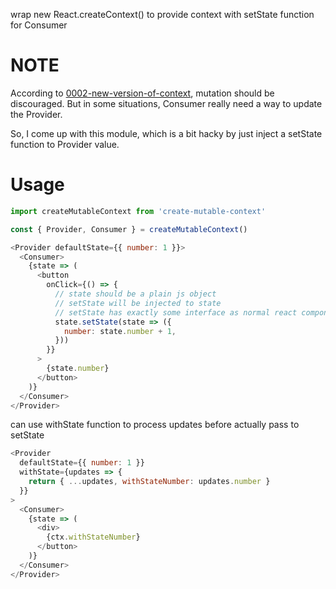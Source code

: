 wrap new React.createContext() to provide context with setState function for Consumer

# NOTE

According to [0002-new-version-of-context](https://github.com/reactjs/rfcs/blob/master/text/0002-new-version-of-context.md#relies-on-strict-comparison-of-context-values), mutation should be discouraged. But in some situations, Consumer really need a way to update the Provider.

So, I come up with this module, which is a bit hacky by just inject a setState function to Provider value.

# Usage

```js
import createMutableContext from 'create-mutable-context'

const { Provider, Consumer } = createMutableContext()

<Provider defaultState={{ number: 1 }}>
  <Consumer>
    {state => (
      <button
        onClick={() => {
          // state should be a plain js object
          // setState will be injected to state
          // setState has exactly some interface as normal react component's setState
          state.setState(state => ({
            number: state.number + 1,
          }))
        }}
      >
        {state.number}
      </button>
    )}
  </Consumer>
</Provider>
```

can use withState function to process updates before actually pass to setState

```js
<Provider
  defaultState={{ number: 1 }}
  withState={updates => {
    return { ...updates, withStateNumber: updates.number }
  }}
>
  <Consumer>
    {state => (
      <div>
        {ctx.withStateNumber}
      </button>
    )}
  </Consumer>
</Provider>
```
